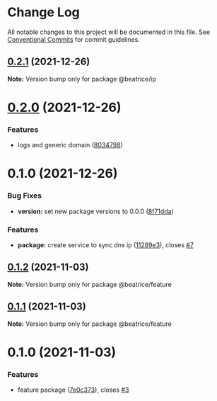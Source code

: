 # Change Log

All notable changes to this project will be documented in this file.
See [Conventional Commits](https://conventionalcommits.org) for commit guidelines.

## [0.2.1](https://github.com/eyzi/beatrice/compare/@beatrice/ip@0.2.0...@beatrice/ip@0.2.1) (2021-12-26)

**Note:** Version bump only for package @beatrice/ip





# [0.2.0](https://github.com/eyzi/beatrice/compare/@beatrice/ip@0.1.0...@beatrice/ip@0.2.0) (2021-12-26)


### Features

* logs and generic domain ([8034798](https://github.com/eyzi/beatrice/commit/8034798654e560b887ec8db92597bf1a77481135))





# 0.1.0 (2021-12-26)


### Bug Fixes

* **version:** set new package versions to 0.0.0 ([8f71dda](https://github.com/eyzi/beatrice/commit/8f71dda43800c878678d39bfe6b55478c3d6881e))


### Features

* **package:** create service to sync dns ip ([11289e3](https://github.com/eyzi/beatrice/commit/11289e3a16621fbcbdc878296f032eb2a42f60ea)), closes [#7](https://github.com/eyzi/beatrice/issues/7)





## [0.1.2](https://github.com/eyzi/beatrice/compare/@beatrice/feature@0.1.1...@beatrice/feature@0.1.2) (2021-11-03)

**Note:** Version bump only for package @beatrice/feature





## [0.1.1](https://github.com/eyzi/beatrice/compare/@beatrice/feature@0.1.0...@beatrice/feature@0.1.1) (2021-11-03)

**Note:** Version bump only for package @beatrice/feature





# 0.1.0 (2021-11-03)


### Features

* feature package ([7e0c373](https://github.com/eyzi/beatrice/commit/7e0c373fdee2a456f6e4b34303e3fa447da67787)), closes [#3](https://github.com/eyzi/beatrice/issues/3)

